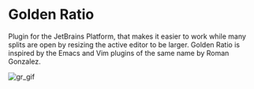 # Golden Ratio
<!-- Plugin description -->
Plugin for the JetBrains Platform, that makes it easier to work while many splits are open by resizing the active editor to be larger.
Golden Ratio is inspired by the Emacs and Vim plugins of the same name by Roman Gonzalez.
<!-- Plugin description end -->

![gr_gif](https://user-images.githubusercontent.com/3189071/174401735-53013390-5e6c-4efc-9d86-4ed083333631.gif)
